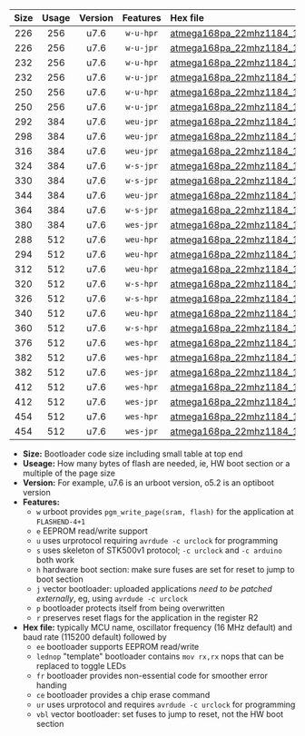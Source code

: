 |Size|Usage|Version|Features|Hex file|
|:-:|:-:|:-:|:-:|:--|
|226|256|u7.6|`w-u-hpr`|[atmega168pa_22mhz1184_115200bps_ur.hex](https://raw.githubusercontent.com/stefanrueger/urboot/main//atmega168pa_22mhz1184_115200bps_ur.hex)|
|226|256|u7.6|`w-u-jpr`|[atmega168pa_22mhz1184_115200bps_ur_vbl.hex](https://raw.githubusercontent.com/stefanrueger/urboot/main//atmega168pa_22mhz1184_115200bps_ur_vbl.hex)|
|232|256|u7.6|`w-u-hpr`|[atmega168pa_22mhz1184_115200bps_lednop_ur.hex](https://raw.githubusercontent.com/stefanrueger/urboot/main//atmega168pa_22mhz1184_115200bps_lednop_ur.hex)|
|232|256|u7.6|`w-u-jpr`|[atmega168pa_22mhz1184_115200bps_lednop_ur_vbl.hex](https://raw.githubusercontent.com/stefanrueger/urboot/main//atmega168pa_22mhz1184_115200bps_lednop_ur_vbl.hex)|
|250|256|u7.6|`w-u-hpr`|[atmega168pa_22mhz1184_115200bps_lednop_fr_ur.hex](https://raw.githubusercontent.com/stefanrueger/urboot/main//atmega168pa_22mhz1184_115200bps_lednop_fr_ur.hex)|
|250|256|u7.6|`w-u-jpr`|[atmega168pa_22mhz1184_115200bps_lednop_fr_ur_vbl.hex](https://raw.githubusercontent.com/stefanrueger/urboot/main//atmega168pa_22mhz1184_115200bps_lednop_fr_ur_vbl.hex)|
|292|384|u7.6|`weu-jpr`|[atmega168pa_22mhz1184_115200bps_ee_ur_vbl.hex](https://raw.githubusercontent.com/stefanrueger/urboot/main//atmega168pa_22mhz1184_115200bps_ee_ur_vbl.hex)|
|298|384|u7.6|`weu-jpr`|[atmega168pa_22mhz1184_115200bps_ee_lednop_ur_vbl.hex](https://raw.githubusercontent.com/stefanrueger/urboot/main//atmega168pa_22mhz1184_115200bps_ee_lednop_ur_vbl.hex)|
|316|384|u7.6|`weu-jpr`|[atmega168pa_22mhz1184_115200bps_ee_lednop_fr_ur_vbl.hex](https://raw.githubusercontent.com/stefanrueger/urboot/main//atmega168pa_22mhz1184_115200bps_ee_lednop_fr_ur_vbl.hex)|
|324|384|u7.6|`w-s-jpr`|[atmega168pa_22mhz1184_115200bps_vbl.hex](https://raw.githubusercontent.com/stefanrueger/urboot/main//atmega168pa_22mhz1184_115200bps_vbl.hex)|
|330|384|u7.6|`w-s-jpr`|[atmega168pa_22mhz1184_115200bps_lednop_vbl.hex](https://raw.githubusercontent.com/stefanrueger/urboot/main//atmega168pa_22mhz1184_115200bps_lednop_vbl.hex)|
|344|384|u7.6|`weu-jpr`|[atmega168pa_22mhz1184_115200bps_ee_lednop_fr_ce_ur_vbl.hex](https://raw.githubusercontent.com/stefanrueger/urboot/main//atmega168pa_22mhz1184_115200bps_ee_lednop_fr_ce_ur_vbl.hex)|
|364|384|u7.6|`w-s-jpr`|[atmega168pa_22mhz1184_115200bps_lednop_fr_vbl.hex](https://raw.githubusercontent.com/stefanrueger/urboot/main//atmega168pa_22mhz1184_115200bps_lednop_fr_vbl.hex)|
|380|384|u7.6|`wes-jpr`|[atmega168pa_22mhz1184_115200bps_ee_vbl.hex](https://raw.githubusercontent.com/stefanrueger/urboot/main//atmega168pa_22mhz1184_115200bps_ee_vbl.hex)|
|288|512|u7.6|`weu-hpr`|[atmega168pa_22mhz1184_115200bps_ee_ur.hex](https://raw.githubusercontent.com/stefanrueger/urboot/main//atmega168pa_22mhz1184_115200bps_ee_ur.hex)|
|294|512|u7.6|`weu-hpr`|[atmega168pa_22mhz1184_115200bps_ee_lednop_ur.hex](https://raw.githubusercontent.com/stefanrueger/urboot/main//atmega168pa_22mhz1184_115200bps_ee_lednop_ur.hex)|
|312|512|u7.6|`weu-hpr`|[atmega168pa_22mhz1184_115200bps_ee_lednop_fr_ur.hex](https://raw.githubusercontent.com/stefanrueger/urboot/main//atmega168pa_22mhz1184_115200bps_ee_lednop_fr_ur.hex)|
|320|512|u7.6|`w-s-hpr`|[atmega168pa_22mhz1184_115200bps.hex](https://raw.githubusercontent.com/stefanrueger/urboot/main//atmega168pa_22mhz1184_115200bps.hex)|
|326|512|u7.6|`w-s-hpr`|[atmega168pa_22mhz1184_115200bps_lednop.hex](https://raw.githubusercontent.com/stefanrueger/urboot/main//atmega168pa_22mhz1184_115200bps_lednop.hex)|
|340|512|u7.6|`weu-hpr`|[atmega168pa_22mhz1184_115200bps_ee_lednop_fr_ce_ur.hex](https://raw.githubusercontent.com/stefanrueger/urboot/main//atmega168pa_22mhz1184_115200bps_ee_lednop_fr_ce_ur.hex)|
|360|512|u7.6|`w-s-hpr`|[atmega168pa_22mhz1184_115200bps_lednop_fr.hex](https://raw.githubusercontent.com/stefanrueger/urboot/main//atmega168pa_22mhz1184_115200bps_lednop_fr.hex)|
|376|512|u7.6|`wes-hpr`|[atmega168pa_22mhz1184_115200bps_ee.hex](https://raw.githubusercontent.com/stefanrueger/urboot/main//atmega168pa_22mhz1184_115200bps_ee.hex)|
|382|512|u7.6|`wes-hpr`|[atmega168pa_22mhz1184_115200bps_ee_lednop.hex](https://raw.githubusercontent.com/stefanrueger/urboot/main//atmega168pa_22mhz1184_115200bps_ee_lednop.hex)|
|382|512|u7.6|`wes-jpr`|[atmega168pa_22mhz1184_115200bps_ee_lednop_vbl.hex](https://raw.githubusercontent.com/stefanrueger/urboot/main//atmega168pa_22mhz1184_115200bps_ee_lednop_vbl.hex)|
|412|512|u7.6|`wes-hpr`|[atmega168pa_22mhz1184_115200bps_ee_lednop_fr.hex](https://raw.githubusercontent.com/stefanrueger/urboot/main//atmega168pa_22mhz1184_115200bps_ee_lednop_fr.hex)|
|412|512|u7.6|`wes-jpr`|[atmega168pa_22mhz1184_115200bps_ee_lednop_fr_vbl.hex](https://raw.githubusercontent.com/stefanrueger/urboot/main//atmega168pa_22mhz1184_115200bps_ee_lednop_fr_vbl.hex)|
|454|512|u7.6|`wes-hpr`|[atmega168pa_22mhz1184_115200bps_ee_lednop_fr_ce.hex](https://raw.githubusercontent.com/stefanrueger/urboot/main//atmega168pa_22mhz1184_115200bps_ee_lednop_fr_ce.hex)|
|454|512|u7.6|`wes-jpr`|[atmega168pa_22mhz1184_115200bps_ee_lednop_fr_ce_vbl.hex](https://raw.githubusercontent.com/stefanrueger/urboot/main//atmega168pa_22mhz1184_115200bps_ee_lednop_fr_ce_vbl.hex)|

- **Size:** Bootloader code size including small table at top end
- **Useage:** How many bytes of flash are needed, ie, HW boot section or a multiple of the page size
- **Version:** For example, u7.6 is an urboot version, o5.2 is an optiboot version
- **Features:**
  + `w` urboot provides `pgm_write_page(sram, flash)` for the application at `FLASHEND-4+1`
  + `e` EEPROM read/write support
  + `u` uses urprotocol requiring `avrdude -c urclock` for programming
  + `s` uses skeleton of STK500v1 protocol; `-c urclock` and `-c arduino` both work
  + `h` hardware boot section: make sure fuses are set for reset to jump to boot section
  + `j` vector bootloader: uploaded applications *need to be patched externally*, eg, using `avrdude -c urclock`
  + `p` bootloader protects itself from being overwritten
  + `r` preserves reset flags for the application in the register R2
- **Hex file:** typically MCU name, oscillator frequency (16 MHz default) and baud rate (115200 default) followed by
  + `ee` bootloader supports EEPROM read/write
  + `lednop` "template" bootloader contains `mov rx,rx` nops that can be replaced to toggle LEDs
  + `fr` bootloader provides non-essential code for smoother error handing
  + `ce` bootloader provides a chip erase command
  + `ur` uses urprotocol and requires `avrdude -c urclock` for programming
  + `vbl` vector bootloader: set fuses to jump to reset, not the HW boot section
